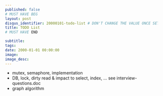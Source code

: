 ```yaml
---
published: false
# MUST HAVE BEG
layout: post
disqus_identifier: 20000101-todo-list # DON'T CHANGE THE VALUE ONCE SET
title: TODO List
# MUST HAVE END

subtitle:
tags: 
date: 2000-01-01 00:00:00
image:	
image_desc:
---
```


* mutex, semaphore, implementation
* DB, lock, dirty read & impact to select, index, ... see interview-questions.doc 
* graph algorithm
